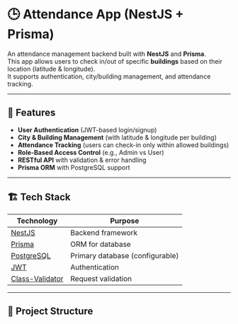 # 🕒 Attendance App (NestJS + Prisma)

An attendance management backend built with **NestJS** and **Prisma**.  
This app allows users to check in/out of specific **buildings** based on their location (latitude & longitude).  
It supports authentication, city/building management, and attendance tracking.

---

## 🚀 Features
- **User Authentication** (JWT-based login/signup)
- **City & Building Management** (with latitude & longitude per building)
- **Attendance Tracking** (users can check-in only within allowed buildings)
- **Role-Based Access Control** (e.g., Admin vs User)
- **RESTful API** with validation & error handling
- **Prisma ORM** with PostgreSQL support

---

## 🏗️ Tech Stack
| Technology | Purpose |
|------------|---------|
| [NestJS](https://nestjs.com/) | Backend framework |
| [Prisma](https://www.prisma.io/) | ORM for database |
| [PostgreSQL](https://www.postgresql.org/) | Primary database (configurable) |
| [JWT](https://jwt.io/) | Authentication |
| [Class-Validator](https://github.com/typestack/class-validator) | Request validation |

---

## 📂 Project Structure
